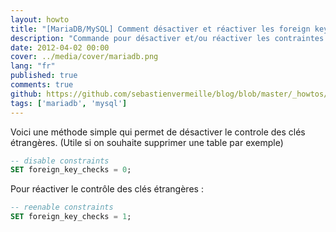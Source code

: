 ```yaml
---
layout: howto
title: "[MariaDB/MySQL] Comment désactiver et réactiver les foreign keys"
description: "Commande pour désactiver et/ou réactiver les contraintes de clés étrangères dans une base de données MariaDB ou MySQL"
date: 2012-04-02 00:00
cover: ../media/cover/mariadb.png
lang: "fr"
published: true
comments: true
github: https://github.com/sebastienvermeille/blog/blob/master/_howtos/2012-04-02-desactiver-les-foreign-keys-sur-mariadb-ou-mysql.md
tags: ['mariadb', 'mysql']
---
```


Voici une méthode simple qui permet de désactiver le controle des clés étrangères. (Utile si on souhaite 
supprimer une table par exemple)

```sql
-- disable constraints
SET foreign_key_checks = 0;
```



Pour réactiver le contrôle des clés étrangères :
```sql
-- reenable constraints
SET foreign_key_checks = 1;
```